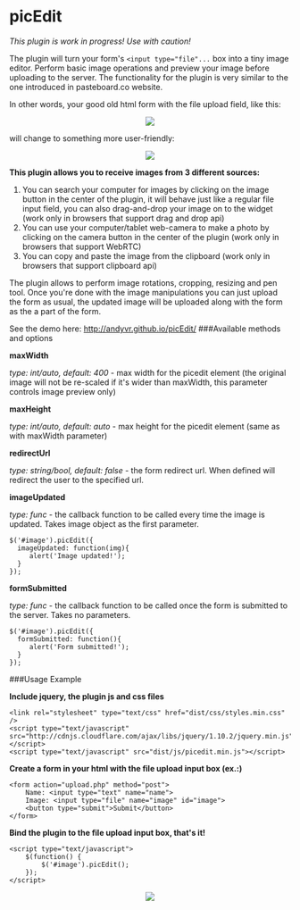 picEdit
=======

*This plugin is work in progress! Use with caution!* 

The plugin will turn your form's ```<input type="file"...``` box into a tiny image editor. Perform basic image operations and preview your image before uploading to the server. The functionality for the plugin is very similar to the one introduced in pasteboard.co website.

In other words, your good old html form with the file upload field, like this:
<p align="center">
<img src="../../raw/gh-pages/img/img1.gif" />
</p>
will change to something more user-friendly:
<p align="center">
<img src="../../raw/gh-pages/img/img2.gif" />
</p>

**This plugin allows you to receive images from 3 different sources:**

1. You can search your computer for images by clicking on the image button in the center of the plugin, it will behave just like a regular file input field, you can also drag-and-drop your image on to the widget (work only in browsers that support drag and drop api)
2. You can use your computer/tablet web-camera to make a photo by clicking on the camera button in the center of the plugin (work only in browsers that support WebRTC)
3. You can copy and paste the image from the clipboard (work only in browsers that support clipboard api)

The plugin allows to perform image rotations, cropping, resizing and pen tool.
Once you're done with the image manipulations you can just upload the form as usual, the updated image will be uploaded along with the form as the a part of the form.

See the demo here: http://andyvr.github.io/picEdit/
###Available methods and options

**maxWidth**

_type: int/auto, default: 400_ - max width for the picedit element (the original image will not be re-scaled if it's wider than maxWidth, this parameter controls image preview only)

**maxHeight**

_type: int/auto, default: auto_ - max height for the picedit element (same as with maxWidth parameter)

**redirectUrl**

_type: string/bool, default: false_ - the form redirect url. When defined will redirect the user to the specified url.

**imageUpdated**

_type: func_ - the callback function to be called every time the image is updated. Takes image object as the first parameter.
```
$('#image').picEdit({
  imageUpdated: function(img){
     alert('Image updated!');
  }
});
```

**formSubmitted**

_type: func_ - the callback function to be called once the form is submitted to the server. Takes no parameters.
```
$('#image').picEdit({
  formSubmitted: function(){
     alert('Form submitted!');
  }
});
```


###Usage Example

**Include jquery, the plugin js and css files**

```
<link rel="stylesheet" type="text/css" href="dist/css/styles.min.css" />
<script type="text/javascript" src="http://cdnjs.cloudflare.com/ajax/libs/jquery/1.10.2/jquery.min.js"></script>
<script type="text/javascript" src="dist/js/picedit.min.js"></script>
```

**Create a form in your html with the file upload input box (ex.:)**

```
<form action="upload.php" method="post">
	Name: <input type="text" name="name">
	Image: <input type="file" name="image" id="image">
	<button type="submit">Submit</button>
</form>
```

**Bind the plugin to the file upload input box, that's it!**

```
<script type="text/javascript">
	$(function() {
		$('#image').picEdit();
	});
</script>
```

<p align="center">
<img src="../../raw/gh-pages/img/img1.jpg" />
</p>
